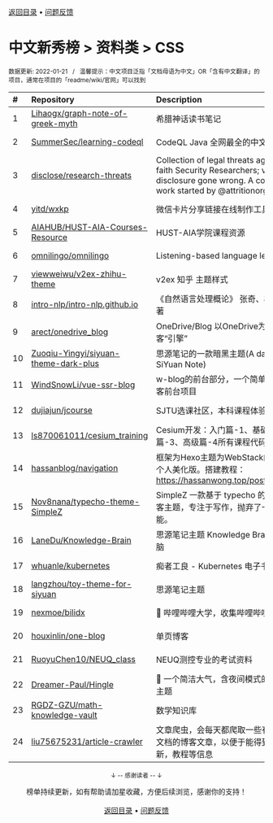 <a href="https://gitee.com/GrowingGit/GitHub-Chinese-Top-Charts#github中文排行榜">返回目录</a> • <a href="/content/docs/feedback.md">问题反馈</a>

# 中文新秀榜 > 资料类 > CSS
<sub>数据更新: 2022-01-21&nbsp;&nbsp;&nbsp;/&nbsp;&nbsp;&nbsp;温馨提示：中文项目泛指「文档母语为中文」OR「含有中文翻译」的项目，通常在项目的「readme/wiki/官网」可以找到</sub>

|#|Repository|Description|Stars|Updated|Created|
|:-|:-|:-|:-|:-|:-|
|1|[Lihaogx/graph-note-of-greek-myth](https://github.com/Lihaogx/graph-note-of-greek-myth)|希腊神话读书笔记|501|2021-12-13|2021-08-01|
|2|[SummerSec/learning-codeql](https://github.com/SummerSec/learning-codeql)|CodeQL Java 全网最全的中文学习资料|325|2022-01-12|2021-03-11|
|3|[disclose/research-threats](https://github.com/disclose/research-threats)|Collection of legal threats against good faith Security Researchers; vulnerability disclosure gone wrong. A continuation of work started by @attritionorg|199|2021-10-26|2021-04-05|
|4|[yitd/wxkp](https://github.com/yitd/wxkp)|微信卡片分享链接在线制作工具|71|2021-12-11|2021-08-14|
|5|[AIAHUB/HUST-AIA-Courses-Resource](https://github.com/AIAHUB/HUST-AIA-Courses-Resource)|HUST-AIA学院课程资源|40|2022-01-17|2021-05-10|
|6|[omnilingo/omnilingo](https://github.com/omnilingo/omnilingo)|Listening-based language learning|27|2021-09-16|2021-02-27|
|7|[viewweiwu/v2ex-zhihu-theme](https://github.com/viewweiwu/v2ex-zhihu-theme)|v2ex 知乎 主题样式|20|2022-01-06|2021-12-06|
|8|[intro-nlp/intro-nlp.github.io](https://github.com/intro-nlp/intro-nlp.github.io)|《自然语言处理概论》  张奇、桂韬、黄萱菁著|20|2021-11-01|2021-05-25|
|9|[arect/onedrive_blog](https://github.com/arect/onedrive_blog)|OneDrive/Blog 以OneDrive为储存的博客“引擎”|19|2022-01-10|2021-12-10|
|10|[Zuoqiu-Yingyi/siyuan-theme-dark-plus](https://github.com/Zuoqiu-Yingyi/siyuan-theme-dark-plus)|思源笔记的一款暗黑主题(A dark theme of SiYuan Note)|14|2022-01-20|2021-12-24|
|11|[WindSnowLi/vue-ssr-blog](https://github.com/WindSnowLi/vue-ssr-blog)|w-blog的前台部分，一个简单的nuxtJs的博客前台项目|14|2021-11-23|2021-07-19|
|12|[dujiajun/jcourse](https://github.com/dujiajun/jcourse)|SJTU选课社区，本科课程体验评价|13|2022-01-20|2021-05-29|
|13|[ls870061011/cesium_training](https://github.com/ls870061011/cesium_training)|Cesium开发：入门篇-1、基础篇-2、工具篇-3、高级篇-4所有课程代码|13|2021-11-06|2021-04-30|
|14|[hassanblog/navigation](https://github.com/hassanblog/navigation)|框架为Hexo主题为WebStack的网址导航之个人美化版。搭建教程：https://hassanwong.top/posts/61c6c2e8/|12|2022-01-15|2021-02-19|
|15|[Nov8nana/typecho-theme-SimpleZ](https://github.com/Nov8nana/typecho-theme-SimpleZ)|SimpleZ 一款基于 typecho 的简约风单栏博客主题，专注于写作，抛弃了一切臃肿的功能。|11|2021-11-16|2021-06-21|
|16|[LaneDu/Knowledge-Brain](https://github.com/LaneDu/Knowledge-Brain)|思源笔记主题 Knowledge Brain 寓意知识大脑|9|2021-12-31|2021-07-04|
|17|[whuanle/kubernetes](https://github.com/whuanle/kubernetes)|痴者工良 - Kubernetes 电子书|9|2021-11-29|2021-05-20|
|18|[langzhou/toy-theme-for-siyuan](https://github.com/langzhou/toy-theme-for-siyuan)|思源笔记主题|8|2021-07-28|2021-06-10|
|19|[nexmoe/bilidx](https://github.com/nexmoe/bilidx)|📕 哔哩哔哩大学，收集哔哩哔哩的学习资源|8|2021-09-20|2021-02-27|
|20|[houxinlin/one-blog](https://github.com/houxinlin/one-blog)|单页博客|7|2021-11-26|2021-10-20|
|21|[RuoyuChen10/NEUQ_class](https://github.com/RuoyuChen10/NEUQ_class)|NEUQ测控专业的考试资料|7|2021-10-16|2021-09-05|
|22|[Dreamer-Paul/Hingle](https://github.com/Dreamer-Paul/Hingle)|🎈 一个简洁大气，含夜间模式的 Hexo 博客主题|6|2021-10-24|2021-10-24|
|23|[RGDZ-GZU/math-knowledge-vault](https://github.com/RGDZ-GZU/math-knowledge-vault)|数学知识库|5|2021-11-29|2021-10-22|
|24|[liu75675231/article-crawler](https://github.com/liu75675231/article-crawler)|文章爬虫，会每天都爬取一些有价值的官方文档的博客文章，以便于能得到第一手的更新，教程等信息|5|2021-12-10|2021-02-15|

<div align="center">
    <p><sub>↓ -- 感谢读者 -- ↓</sub></p>
    榜单持续更新，如有帮助请加星收藏，方便后续浏览，感谢你的支持！
</div>

<br/>

<div align="center"><a href="https://gitee.com/GrowingGit/GitHub-Chinese-Top-Charts#github中文排行榜">返回目录</a> • <a href="/content/docs/feedback.md">问题反馈</a></div>
